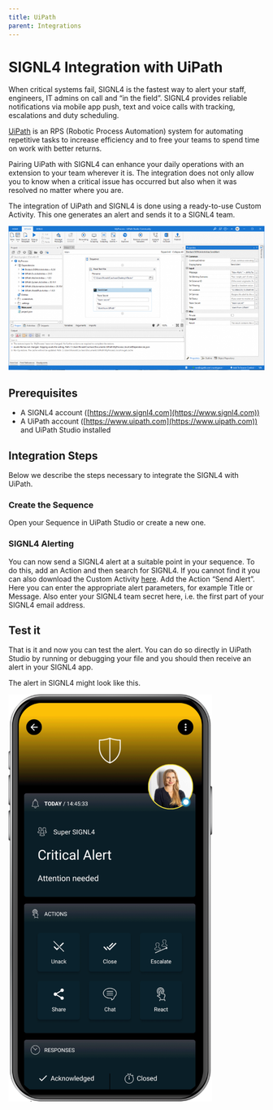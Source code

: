 ```yaml
---
title: UiPath
parent: Integrations
---
```


# SIGNL4 Integration with UiPath

When critical systems fail, SIGNL4 is the fastest way to alert your staff, engineers, IT admins on call and “in the field”. SIGNL4 provides reliable notifications via mobile app push, text and voice calls with tracking, escalations and duty scheduling.

[UiPath](https://www.uipath.com/) is an RPS (Robotic Process Automation) system for automating repetitive tasks to increase efficiency and to free your teams to spend time on work with better returns.

Pairing UiPath with SIGNL4 can enhance your daily operations with an extension to your team wherever it is. The integration does not only allow you to know when a critical issue has occurred but also when it was resolved no matter where you are.

The integration of UiPath and SIGNL4 is done using a ready-to-use Custom Activity. This one generates an alert and sends it to a SIGNL4 team.

![uioath-studio](uipath-studio.png)

## Prerequisites
- A SIGNL4 account ([https://www.signl4.com](https://www.signl4.com))
- A UiPath account ([https://www.uipath.com](https://www.uipath.com)) and UiPath Studio installed

## Integration Steps

Below we describe the steps necessary to integrate the SIGNL4 with UiPath.

### Create the Sequence

Open your Sequence in UiPath Studio or create a new one.

### SIGNL4 Alerting

You can now send a SIGNL4 alert at a suitable point in your sequence. To do this, add an Action and then search for SIGNL4. If you cannot find it you can also download the Custom Activity [here](https://marketplace.uipath.com/listings/signl4-critical-mobile-alerting). Add the Action “Send Alert”. Here you can enter the appropriate alert parameters, for example Title or Message. Also enter your SIGNL4 team secret here, i.e. the first part of your SIGNL4 email address.

## Test it

That is it and now you can test the alert. You can do so directly in UiPath Studio by running or debugging your file and you should then receive an alert in your SIGNL4 app.

The alert in SIGNL4 might look like this.

![SIGNL4 Alert](signl4-alert.png)
